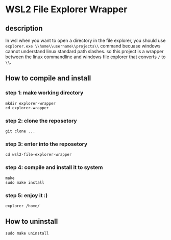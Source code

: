 # WSL2 File Explorer Wrapper

## description
 
In wsl when you want to open a directory in the file explorer, you should use `explorer.exe \\home\\username\\projects\\` command becuase windows cannot understand linux standard path slashes. so this project is a wrapper between the linux commandline and windows file explorer that converts `/` to `\\`.
 
 ## How to compile and install
 
 ### step 1: make working directory
 ```
mkdir explorer-wrapper
cd explorer-wrapper
 ```
### step 2: clone the reposetory
```
git clone ...
```
### step 3: enter into the reposetory
```
cd wsl2-file-explorer-wrapper
```
### step 4: compile and install it to system
```
make
sudo make install
```
### step 5: enjoy it :)
```
explorer /home/
```

 ## How to uninstall
```
sudo make uninstall
```
